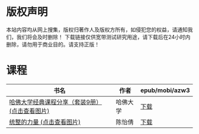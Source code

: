 # 版权声明

本站内容均从网上搜集，版权归著作人及版权方所有，如侵犯您的权益，请通知我们，我们将会及时删除！ 下载链接仅供宽带测试研究用途，请下载后在24小时内删除，请勿用于商业目的。请支持正版！

# 课程

| 书名 | 作者 | epub/mobi/azw3 |
| --- | --- | --- |
| [哈佛大学经典课程分享（套装9册） (点击查看图片)](https://www.dushupai.com/attachment/2024/06/08/cee522b400247a5c.jpg) | 哈佛大学 | [下载](https://url89.ctfile.com/f/31084289-1357051456-35592c?p=8866) |
| [统整的力量 (点击查看图片)](https://www.dushupai.com/attachment/2024/06/07/8f2f6d4c5d90f4b3.jpg) | 陈怡倩 | [下载](https://url89.ctfile.com/f/31084289-1357038664-3ab357?p=8866) |
